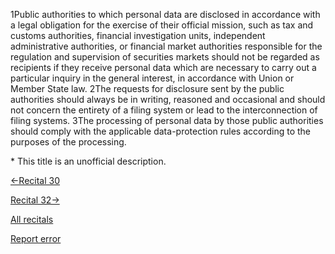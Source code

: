 
1Public authorities to which personal data are disclosed in accordance with a legal obligation for the exercise of their official mission, such as tax and customs authorities, financial investigation units, independent administrative authorities, or financial market authorities responsible for the regulation and supervision of securities markets should not be regarded as recipients if they receive personal data which are necessary to carry out a particular inquiry in the general interest, in accordance with Union or Member State law. 2The requests for disclosure sent by the public authorities should always be in writing, reasoned and occasional and should not concern the entirety of a filing system or lead to the interconnection of filing systems. 3The processing of personal data by those public authorities should comply with the applicable data-protection rules according to the purposes of the processing.


\* This title is an unofficial description.




[←Recital 30](https://gdpr-info.eu/recitals/no-30/ "30 - Online Identifiers for Profiling and Identification")


[Recital 32→](https://gdpr-info.eu/recitals/no-32/ "32 - Conditions for Consent")


[All recitals](https://gdpr-info.eu/recitals/)

[Report error](https://gdpr-info.eu/gf/?TB_iframe=true&height=306 "Your message")

